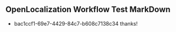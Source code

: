 ## OpenLocalization Workflow Test MarkDown
* bac1ccf1-69e7-4429-84c7-b608c7138c34 
thanks!<!--HONumber=Mar16_HO3-->
